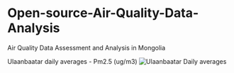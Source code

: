 # Open-source-Air-Quality-Data-Analysis
Air Quality Data Assessment and Analysis in Mongolia 



Ulaanbaatar daily averages - Pm2.5 (ug/m3)
![Ulaanbaatar Daily averages](https://user-images.githubusercontent.com/71956044/196503111-d68c5a1a-081a-4b31-8179-c517bd7eb087.png)
